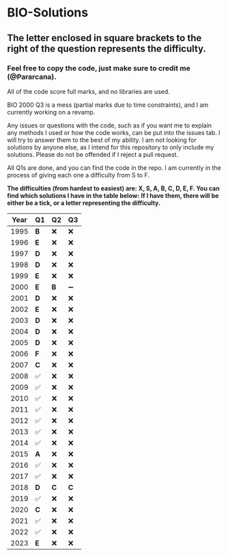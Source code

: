 # BIO-Solutions

## The letter enclosed in square brackets to the right of the question represents the difficulty.

### Feel free to copy the code, just make sure to credit me (@Pararcana).

All of the code score full marks, and no libraries are used.

BIO 2000 Q3 is a mess (partial marks due to time constraints), and I am currently working on a revamp.

Any issues or questions with the code, such as if you want me to explain any methods I used or how the code works, can be put into the issues tab. I will try to answer them to the best of my ability. I am not looking for solutions by anyone else, as I intend for this repository to only include my solutions. Please do not be offended if I reject a pull request.

All Q1s are done, and you can find the code in the repo. I am currently in the process of giving each one a difficulty from S to F.

**The difficulties (from hardest to easiest) are: X, S, A, B, C, D, E, F. You can find which solutions I have in the table below:**
**If I have them, there will be either be a tick, or a letter representing the difficulty.**

|Year|Q1|Q2|Q3|
|---|---|---|---|
|1995|**B**|❌|❌|
|1996|**E**|❌|❌|
|1997|**D**|❌|❌|
|1998|**D**|❌|❌|
|1999|**E**|❌|❌|
|2000|**E**|**B**|➖|
|2001|**D**|❌|❌|
|2002|**E**|❌|❌|
|2003|**D**|❌|❌|
|2004|**D**|❌|❌|
|2005|**D**|❌|❌|
|2006|**F**|❌|❌|
|2007|**C**|❌|❌|
|2008|✅|❌|❌|
|2009|✅|❌|❌|
|2010|✅|❌|❌|
|2011|✅|❌|❌|
|2012|✅|❌|❌|
|2013|✅|❌|❌|
|2014|✅|❌|❌|
|2015|**A**|❌|❌|
|2016|✅|❌|❌|
|2017|✅|❌|❌|
|2018|**D**|**C**|**C**|
|2019|✅|❌|❌|
|2020|**C**|❌|❌|
|2021|✅|❌|❌|
|2022|✅|❌|❌|
|2023|**E**|❌|❌|
